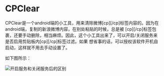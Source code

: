 CPClear
=======
  CPClear是一个android端的小工具，用来清除微博[cp][/cp]标签内容的。因为在android端，复制的新浪微博内容，在别处粘贴的时候，总是被
[cp][/cp]标签包裹，还要手动删除，相当麻烦。因此，这个小工具出来了，可以开启/关闭服务来是否启用剪贴板内[cp][/cp]标签过滤。如果
想省事的话，可以授权该软件开机自启动，这样就不用去手动设置了。

如下图所示：
>
![开启服务和关闭服务后的区别](http://i2.tietuku.com/a609630ecde266b1.png)
